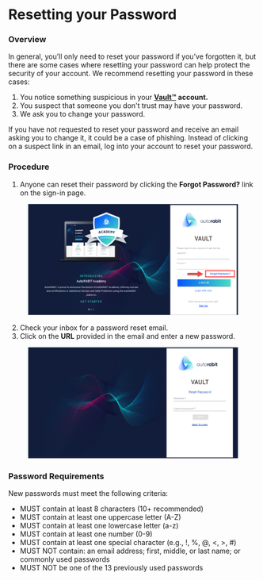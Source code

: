 # Resetting your Password

### Overview <a href="#overview" id="overview"></a>

In general, you’ll only need to reset your password if you’ve forgotten it, but there are some cases where resetting your password can help protect the security of your account. We recommend resetting your password in these cases:

1. You notice something suspicious in your [**Vault™**](https://www.autorabit.com/products/vault-data-backup-recovery/) **account.**
2. You suspect that someone you don't trust may have your password.
3. We ask you to change your password.

If you have not requested to reset your password and receive an email asking you to change it, it could be a case of phishing. Instead of clicking on a suspect link in an email, log into your account to reset your password.

### Procedure <a href="#procedure" id="procedure"></a>

1. Anyone can reset their password by clicking the **Forgot Password?** link on the sign-in page.

<figure><img src="../../../.gitbook/assets/image (1) (1) (1) (1) (1) (1) (1) (1) (1) (1) (1) (1) (1) (1) (1) (1) (1) (1) (1) (1) (1) (1) (1) (1) (1) (1) (1) (1) (1) (1) (1) (1) (1) (1) (1) (1) (1) (1) (1) (1) (1) (1) (1) (1) (1) (1) (1) (1) (1) (1) (1) (1) (1) (1) (1) (1) (1) (1) (1) (1)   (8).png" alt="Forgot Password"><figcaption></figcaption></figure>

2. Check your inbox for a password reset email.
3. Click on the **URL** provided in the email and enter a new password.

<figure><img src="../../../.gitbook/assets/image (2) (1) (1) (1) (1) (1) (1) (1) (1) (1) (1) (1) (1) (1) (1) (1) (1) (1) (1) (1) (1) (1) (1) (1) (1) (1) (1) (1) (1) (1) (1) (1) (1) (1) (1) (1) (1) (1) (1) (1) (1) (1) (1) (1) (1) (1) (1) (1) (1) (1) (1) (1) (1) (1) (1) (1) (1).png" alt="Reset Password"><figcaption></figcaption></figure>

### Password Requirements

New passwords must meet the following criteria:

* MUST contain at least 8 characters (10+ recommended)
* MUST contain at least one uppercase letter (A-Z)
* MUST contain at least one lowercase letter (a-z)
* MUST contain at least one number (0-9)
* MUST contain at least one special character (e.g., !, %, @, <, >, #)
* MUST NOT contain: an email address; first, middle, or last name; or commonly used passwords
* MUST NOT be one of the 13 previously used passwords
